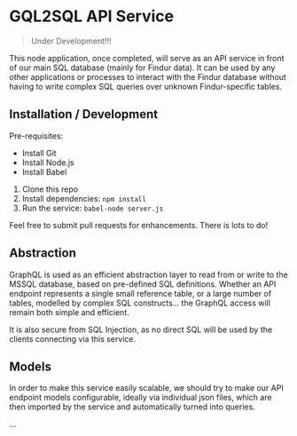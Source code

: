 # GQL2SQL API Service

> Under Development!!!

This node application, once completed, will serve as an API service in front of our main SQL database (mainly for Findur data).
It can be used by any other applications or processes to interact with the Findur database without having to write complex SQL queries over unknown Findur-specific tables.

## Installation / Development

Pre-requisites:

* Install Git
* Install Node.js
* Install Babel

1. Clone this repo
2. Install dependencies: `npm install`
3. Run the service: `babel-node server.js`

Feel free to submit pull requests for enhancements. There is lots to do!

## Abstraction

GraphQL is used as an efficient abstraction layer to read from or write to the MSSQL database, based on pre-defined SQL definitions.
Whether an API endpoint represents a single small reference table, or a large number of tables, modelled by complex SQL constructs... the GraphQL access will remain both simple and efficient.

It is also secure from SQL Injection, as no direct SQL will be used by the clients connecting via this service.

## Models

In order to make this service easily scalable, we should try to make our API endpoint models configurable, ideally via individual json files, which are then imported by the service and automatically turned into queries.

...
